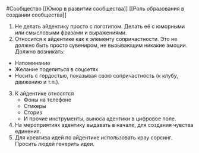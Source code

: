 #Сообщество 
[[Юмор в развитии сообщества]]
[[Роль образования в создании сообщества]]

1. Не делать айдентику просто с логотипом. Делать её с юморными или смысловыми фразами и выражениями.
2. Относится к айдентике как к элементу сопричастности. Это не должно быть просто сувениром, не вызывающим никакие эмоции.
Должно возникать:
- Напоминание
- Желание поделиться в соцсетях
- Носить с гордостью, показывая свою сопричастность (к клубу, движению и т.п.).
3. К айдентике относятся
	- Фоны на телефоне
	- Стикеры
	- Сториз
	- И прочие инструменты, выноса адентики в цифровое поле.
4. На мероприятиях адентику выдавать в начале, для создания чувства единения.
5. Для креатива идей по айдентике использовать крау сорсинг. Просить людей генерить идеи.